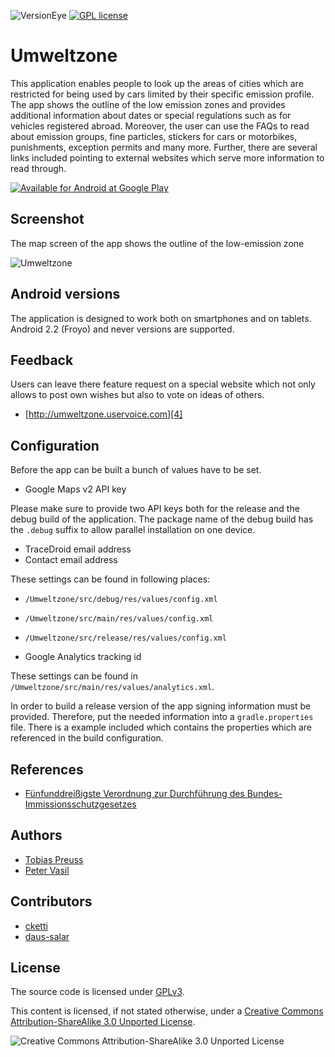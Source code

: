 ![VersionEye][versioneye-badge] 
[![GPL license][gpl-license-badge]][gpl-license-link]

Umweltzone
==========

This application enables people to look up the areas of cities
which are restricted for being used by cars limited by their
specific emission profile. The app shows the outline of the low emission
zones and provides additional information about dates or special
regulations such as for vehicles registered abroad. Moreover, the
user can use the FAQs to read about emission groups, fine particles,
stickers for cars or motorbikes, punishments, exception permits and
many more. Further, there are several links included
pointing to external websites which serve more information to
read through.


[![Available for Android at Google Play][1]][2]


Screenshot
------------------
The map screen of the app shows the outline of the low-emission zone

![Umweltzone][3]


Android versions
----------------
The application is designed to work both on smartphones and on tablets.
Android 2.2 (Froyo) and never versions are supported.


Feedback
--------
Users can leave there feature request on a special website which not
only allows to post own wishes but also to vote on ideas of others.

* [http://umweltzone.uservoice.com][4]


Configuration
---------------
Before the app can be built a bunch of values have to be set.

* Google Maps v2 API key

Please make sure to provide two API keys both for the release and the debug build
of the application. The package name of the debug build has the `.debug` suffix
to allow parallel installation on one device.

* TraceDroid email address
* Contact email address

These settings can be found in following places:

* `/Umweltzone/src/debug/res/values/config.xml`
* `/Umweltzone/src/main/res/values/config.xml`
* `/Umweltzone/src/release/res/values/config.xml`

* Google Analytics tracking id

These settings can be found in `/Umweltzone/src/main/res/values/analytics.xml`.

In order to build a release version of the app signing information must be provided.
Therefore, put the needed information into a `gradle.properties` file. There is a
example included which contains the properties which are referenced in the build configuration.


References
----------
* [Fünfunddreißigste Verordnung zur Durchführung des Bundes-Immissionsschutzgesetzes][5]


Authors
-------

* [Tobias Preuss](https://bitbucket.org/tbsprs)
* [Peter Vasil](https://github.com/ptrv)


Contributors
------------

* [cketti](https://github.com/cketti)
* [daus-salar](https://bitbucket.com/daus-salar)


License
-------

The source code is licensed under [GPLv3][gpl-license-link].

This content is licensed, if not stated otherwise, under a
[Creative Commons Attribution-ShareAlike 3.0 Unported License][7].

![Creative Commons Attribution-ShareAlike 3.0 Unported License][8]


[1]: http://bitbucket.org/tbsprs/umweltzone/raw/9ae472a8cc7ad0ef09179e57ca911a46ecd8abb8/google-play-badge.png
[2]: https://play.google.com/store/apps/details?id=de.avpptr.umweltzone
[3]: http://bitbucket.org/tbsprs/umweltzone/raw/18d887e823828af217156f3b68690445b3ba6129/screenshot.png
[4]: http://umweltzone.uservoice.com
[5]: http://de.wikipedia.org/wiki/Verordnung_zum_Erlass_und_zur_%C3%84nderung_von_Vorschriften_%C3%BCber_die_Kennzeichnung_emissionsarmer_Kraftfahrzeuge#Feinstaubplakette
[gpl-license-link]: http://www.gnu.org/licenses/gpl-3.0.txt
[7]: http://creativecommons.org/licenses/by-sa/3.0/
[8]: http://i.creativecommons.org/l/by-sa/3.0/88x31.png
[gpl-license-badge]: http://img.shields.io/badge/license-GPL--3.0-lightgrey.svg
[versioneye-badge]: https://www.versioneye.com/user/projects/53f5b50a8d7ae1c2ec00033d/badge.svg
